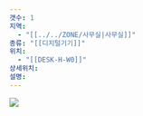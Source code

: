 ```yaml
---
갯수: 1
지역:
  - "[[../../ZONE/사무실|사무실]]"
종류: "[[디지털기기]]"
위치:
  - "[[DESK-H-W0]]"
상세위치: 
설명:
---
```


![](http://192.168.50.22/devices/250322_IMG_0042.jpg)
